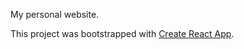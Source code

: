 My personal website.

This project was bootstrapped with [Create React App](https://github.com/facebookincubator/create-react-app).